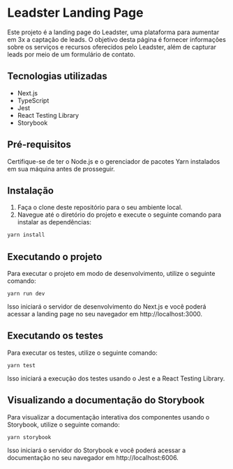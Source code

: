 # Leadster Landing Page

Este projeto é a landing page do Leadster, uma plataforma para aumentar em 3x a captação de leads. O objetivo desta página é fornecer informações sobre os serviços e recursos oferecidos pelo Leadster, além de capturar leads por meio de um formulário de contato.

## Tecnologias utilizadas

- Next.js
- TypeScript
- Jest
- React Testing Library
- Storybook

## Pré-requisitos

Certifique-se de ter o Node.js e o gerenciador de pacotes Yarn instalados em sua máquina antes de prosseguir.

## Instalação

1. Faça o clone deste repositório para o seu ambiente local.
2. Navegue até o diretório do projeto e execute o seguinte comando para instalar as dependências:

```bash
yarn install

```

## Executando o projeto

Para executar o projeto em modo de desenvolvimento, utilize o seguinte comando:

```
yarn run dev
```

Isso iniciará o servidor de desenvolvimento do Next.js e você poderá acessar a landing page no seu navegador em http://localhost:3000.

## Executando os testes

Para executar os testes, utilize o seguinte comando:

```
yarn test
```

Isso iniciará a execução dos testes usando o Jest e a React Testing Library.

## Visualizando a documentação do Storybook

Para visualizar a documentação interativa dos componentes usando o Storybook, utilize o seguinte comando:

```
yarn storybook
```

Isso iniciará o servidor do Storybook e você poderá acessar a documentação no seu navegador em http://localhost:6006.

